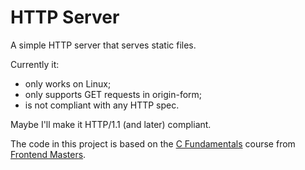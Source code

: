 # HTTP Server

A simple HTTP server that serves static files.

Currently it:
  - only works on Linux;
  - only supports GET requests in origin-form;
  - is not compliant with any HTTP spec.

Maybe I'll make it HTTP/1.1 (and later) compliant.

The code in this project is based on the [C Fundamentals](https://frontendmasters.com/courses/c-fundamentals/) course from [Frontend Masters](https://frontendmasters.com/).
